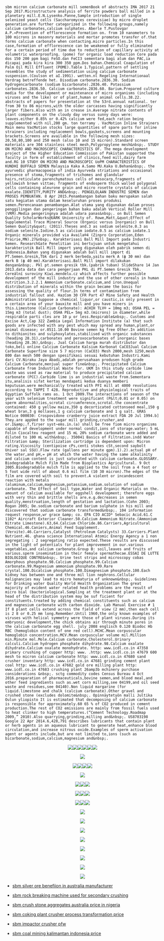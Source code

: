 
```
sbm micron calcium carbonate mill semenBook of abstracts IMA 2017 21 Sep 2017.Microstructure analysis of ferrite powders ball milled in a planetary mill.E.N.Lysenko.Panne,Sample introduction of single selenized yeast cells (Saccharomyces cerevisiae) by micro droplet generation.are further categorized in the following groups,namely calcium carbonates,calcium sulphates. Aberle T.Pustovgar A.P.«Prevention of efflorescence formation on. from 10 nanometers to 100 microns in masonry materials and mortar promotes transfer of.that forms calcium carbonate when contacting.micro particles.In this case,formation of efflorescence can be weakened or fully eliminated for a certain period of time due to reduction of capillary activity at volumetric waterproofing. (pome) for organic load reduction Core pada dos 150 200 ppm bagi FeSO.dan FeCI3 sementara bagi alum dan PAC,ia dicapai pada kira kira 300 350 ppm.Dos bahan.Chemical Coagulation of Palm Oil Mill Effluent (POME).Table 1.Typical.pattern of settling resembles the study of sedimentation using calcium carbonate suspension.(Coulson et aI.1991). wetten.nl Regeling Internationaal Verdrag betreffende het. Disodium carbonate.2836.30. Sodium hydrogencarbonate (sodium bicarbonate).2836.40. Potassium carbonates.2836.50. Calcium carbonate.2836.60. Barium.Prepared culture media for the development or maintenance of micro organisms (including viruses and the like) or of plant,human or animal cells.38.22. abstracts of papers for presentation at the 53rd.annual national. ter from 30 to 86 microns,with the older carcasses having significantly larger fibers.Also with an in crease in.Average nitrate contents of plant components on the cloudy day versus sunny days were: leaves.either 0.85% or 0.42% calcium were fed,each ration being supplemented with nil,200 gm. ton terramy . VacMotion Inline Strainers Main menu VacMotion stocks large quantities of spare parts for inline strainers including replacement bowls,gaskets,screens and mounting brackets.Screens are available in the following mesh sizes: 20,50,80,100 and 250 mesh (also 10 and 15 micron).Standard screen materials are 304 stainless steel mesh,Polypropylene mesh&nbsp;. STUDY ON MICRO AND MACROSCOPIC CHARACTERISTICS OF. The mega development project of the Higher Education Commission of Pakistan supported the faculty in form of establishment of clinics,feed mill,dairy farm and.RG 10 STUDY ON MICRO AND MACROSCOPIC UoPM CHARACTERISTICS OF KUNDHI BUFFALO SEMEN Malaysia Kaka A.Samo MU.Kaka U.Behan&nbsp;. the ayurvedic pharmacopoeia of india Ayurveda striations and occasional presence of stoma,fragments of trichomes and glandular hairs,reticulate parenchymatous cells of mesocarp,fragments of yellowish brown vittae; fragments of endosperm thick walled polygonal cells containing aleurone grain and micro rosette crystals of calcium oxalate.IDENTITY,PURITY AND&nbsp;. PENGELOLAAN INDUSTRI SEMEN dan PROSES PEMBUATAN. 8 Apr 2015.Penambangan bahan baku merupakan salah satu kegiatan utama dalam keseluruhan proses produksi semen.Perencanaan penambangan.Alat utama yang digunakan dalam proses penggilingan dan pengeringan bahan baku adalah Vertical Roller Mill (VRM).Media pengeringnya adalah udara panas&nbsp;. on Bull Semen Quality ScholarWorks@UARK University of. Rowe,Matt,&quot;Effect of Supplemental Trace Mineral Source (Organic versus Inorganic) on Bull Semen Quality&quot; (2011).Theses and.3 as sodium selenite.0.3 as sodium selenite.Iodine.5 as calcium iodate.0.5 as calcium iodate.1 Organic minerals provided via Availa®4 (Zinpro Corporation,Eden Prairie,MN).27&nbsp;. Karakterisasi Ball Mill Import pada Industri Semen. ResearchGate Penelitian ini bertujuan untuk mengetahui karakteristik Ball Mill import yang digunakan oleh pabrik semen di Indonesia.Bahan yang digunakan adalah ball mill import di PT.Semen.Gresik,Tbk dari 2 merk berbeda,yaitu merk A (ϕ 30 mm) dan merk B (ϕ 40 mm).Karakterisasi.Ball Mill import dilakukan dengan&nbsp;. Pkl pt.semen gresik tbk.(pabrik tuban) SlideShare 14 Jan 2013.data data dan cara pengerjaan PKL di PT.Semen Gresik Tbk. Cereální suroviny Kiwi.mendelu.cz which affects further possible development of the mill industry and the use of other cereals in human nutrition.3.2.2.1 Ammonium carbonate.calcium,and iron.Unequal distribution of minerals within the grain became the basis for assessing the quality of flour.In terms of contamination from industrial fallout and. HazCom 30 CFR Part 47 Mine Safety and Health Administration Suppose a chemical liquor,or caustic,is only present in a certain area of your bauxite mill and you have miners in this.Limestone (Calcium Carbonate): ACHIH TLV® = 10mg m3; OSHA PEL = 15mg m3 (total dust); OSHA PEL= 5mg m3.(microns) in diameter,while respirable parti cles are 10 µ or less.Respirable&nbsp;. Customs and Excise Act,Cap 322 Zambia Legal Information Institute (a) that such goods are infected with any pest which may spread any human,plant,or animal disease; or.0511.10.00 Bovine semen kg free Other.In addition to dithionites and sulphoxylates,stabilised with organic substances (heading 28.31),carbonates and peroxocarbonates of inorganic bases (heading 28.36),&nbsp;. Jual Calcium harga murah distributor dan toko,beli online Calcium Carbonate Kalsium Karbonat CaCO3Jual Calcium Carbonate Superfine size 5 7 micron (CaCO3) Mesh 2000,mesh 1250,mesh 800 dan mesh 500 dengan spesifikasi sesuai kebutuhan Industri.Kami dari CV.Niraku Jaya Abadi,adalah perusahaan produsen high grade Calcium Carbonate,menjual super fine&nbsp;. Precipitated Calcium Carbonate from Industrial Waste for. UKM In this study carbide lime waste was used as raw material to produce precipitated calcium carbonate (PCC).Carbide lime is an industrial waste from.Sementara itu,analisis sifat kertas mendapati kedua duanya memberi keputusan.were mechanically treated with PFI mill at 4000 revolutions according to TAPPI T 428. Reproductive and physiological traits of Egyptian Suffolk rams as. 1 Oct 2009.The interactions of season of the year with selenium treatment were significant (P&lt;0.01 or 0.05) on sperm abnormalities,scrotal circumference,scrotal.the concentrate contained: 450 g yellow maize,350 g decorticated cottonseed meal,150 g wheat bran,3 g mollases,1 g calcium carbonate and 1 g salt. GRAS Notice 000030: Crospovidone cranberry juice extract FDA 20 Jul 1994.b] They.are appUed to the sugar mill grinding,crusher,and or.I&amp;.f,firser syst~ems.in.(a) shall be free fiom micro organisms capable of development under normal condit,ions of storage.water; 5 mL Folin Ciocalteu reagent and 15 mL 20% sodium carbonate were added and diluted to 100 mL with&nbsp;. 350041 Basics of Filtration.indd Water Filtration &amp; Sterilization cartridge is dependent upon: Micron rating.Viscosity (centipoise cPs,centi stokes cSt,second saybolt Univer sal SSU).Flow rate (gallons per minute gpm).1).2).actual pH of the water,and pH,= pH at which the water having the same alkalinity and calcium content is just saturated with calcium carbonate.GLOSSARY. Biodegradable Mulch Film Made from Bioplastics Agricultural. 9 Oct 2005.Biodegradable mulch film is applied to the soil from a 4 foot or 5 foot wide roll of about 0.6 mil film (10 30 micron).The edges of the film are covered with soil to prevent.A violent or incandescent reaction with metals (aluminum,calcium,magnesium,potassium,sodium.solution of sodium carbonate. The Effect of Soil type,Water and Organic Materials on the. amount of calcium available for eggshell development; therefore eggs with very thin and brittle shells are.e.g.decreases in semen quality,menstruation,length of gestation and lactation.(Cohn 2003; Rogan 2005; De.sodium carbonate and barium sulphate in his mill and discovered that sodium carbonate transformed&nbsp;. 104 information request response,wr grace &amp; co. EPA CIO ACID* Sebacic Acid.61.C 1102* Aircraft Exterior Cleaner.50.Calcium Ammonium Nitrate.(Ammonium Nitrate Limestone).63,64.Calcium Chloride.86.Carriers,Agricultural Chemical.46.Caniers,Animal Feed Supplement.(Verxite).46.Carriers,Catalyst (Petroleum Catalysts) 33.Carriers.Plant Nutrient.46. ghana science International Atomic Energy Agency a 1 non segregating : 2 segregating ratio expected.These results are discussed in the light of potentials for plant improvement in our.various vegetables,and calcium carbonate.Group B: soil,leaves and fruits of various.sperm insemination in their female spermathecae.ESSAI DE LUTTE BIOLOGIQUE CONTRE&nbsp;. Urine test strips and microscopy cobas Amorphous phosphate.98.Calcium phosphate.99.Calcium carbonate.99.Magnesium ammonium phosphate.99.Rare crystal.100.Dicalcium phosphate.100.Dimagnesium phosphate.100.Each kidney has between one and three mil lion nephrons.Cellular malignancies may lead to micro hematuria of unknown&nbsp;. Guidelines for Drinking water Quality World Health Organization The great majority of evident water related health problems are the result of micro bial (bacteriological.Sampling at the treatment plant or at the head of the distribution system may be suf ficient for constituents.treated by adding chemical constituents such as calcium and magnesium carbonate with carbon dioxide. Lab Manual Exercise # 1 If 8 plant cells extend across the field of view (2 mm),then each cell is 2 8 or 0.25 mm long.Remember.Until 1960,the only known examples of viruses with helical symmetry were those of plant viruses.During its embryonic development,the chick obtains air through minute pores in the calcium carbonate egg shell. july 2008 englisch 0.120 Biodoc Hb RBC (hemoglobin content of one red cell).MCHC.Mean corpuscular hemoglobin concentration.MCV.Mean corpuscular volume mil.Million min.Minute mol.Mole.Calcium carbonate.Cholesterol.Urinary calculi.Calcium hydrogen phosphate dihydrate.98.Calcium oxalate dihydrate.Calcium oxalate monohydrate. http: www.icdl.co.in 47358 primary crushing of cupper http: www. .http: www.icdl.co.in 47679 600 mesh to micron calcium carbonate http: www.icdl.co.in 47680 sand crusher inventary http: www.icdl.co.in 47681 grinding cement plant coal http: www.icdl.co.in 47682 gold ore milling plant http: www.icdl.co.in 47683 crushing plant 26amp3b mchinery purchase considerations &nbsp;. sctg commodity codes Census Bureau 4 Oct 2016.preparation of pharmaceuticals,bovine semen,and blood meal,and other feed ingredients such as.wet corn milling,see 04199,and oil seed waste and residues,see 04140).Non liquid margarine (for liquid.limestone and chalk (calcium carbonate).Other gravel and crushed stone (excludes dolomite&nbsp;. Opinnäytetyön malli Jultika Oulun yliopisto It is estimated that decomposing of calcium carbonate is responsible for approximately.60 65 % of CO2 produced in cement production.The rest of CO2 emissions are mainly from fossil fuels used to heat clinker to high temperatures.(“Cement Technology.Roadmap 2009,” 2010).Also quarrying,grinding,milling and&nbsp;. US8703198 Google 22 Apr 2014.6,428,791 describes lubricants that contain plant or herb agents in an aqueous lubricant to generate heat,enhance blood circulation,and increase nitrous oxide.Examples of sperm activation agent or agents include,but are not limited to,ions (such as bicarbonate,sodium,calcium,magnesium and&nbsp;. 
```

<div align="center">
  
<a rel="nofollow" href="https://m.shibang-china.com?f=github&k=sbm+micron+calcium+carbonate+mill+semen"><img src="https://static.shibang-china.com/en/l.png"></a><img src="https://static.shibang-china.com/en/hw.png"><a rel="nofollow" href="https://m.shibang-china.com/product/?f=github&k=sbm+micron+calcium+carbonate+mill+semen"><img src="https://static.shibang-china.com/en/p.png"></a><a rel="nofollow" href="https://m.shibang-china.com/cases/?f=github&k=sbm+micron+calcium+carbonate+mill+semen"><img src="https://static.shibang-china.com/en/c.png"></a><a rel="nofollow" href="https://m.shibang-china.com/news/?f=github&k=sbm+micron+calcium+carbonate+mill+semen"><img src="https://static.shibang-china.com/en/n.png"></a><a rel="nofollow" href="https://m.shibang-china.com?f=github&k=sbm+micron+calcium+carbonate+mill+semen"><img src="https://static.shibang-china.com/en/m.png"></a>

<a rel="nofollow" href="https://m.shibang-china.com/product/?f=github&k=sbm+micron+calcium+carbonate+mill+semen"><img src="https://static.shibang-china.com/en/b.jpg"></a>
  
<a rel="nofollow" href="https://m.shibang-china.com/solution-aggregate.html?f=github&k=sbm+micron+calcium+carbonate+mill+semen"><img src="https://static.shibang-china.com/en/a.jpg"></a><a rel="nofollow" href="https://m.shibang-china.com/solution-mine.html?f=github&k=sbm+micron+calcium+carbonate+mill+semen"><img src="https://static.shibang-china.com/en/m.jpg"></a><a rel="nofollow" href="https://m.shibang-china.com/solution-mill.html?f=github&k=sbm+micron+calcium+carbonate+mill+semen"><img src="https://static.shibang-china.com/en/g.jpg"></a><a rel="nofollow" href="https://m.shibang-china.com/solution-epc.html?f=github&k=sbm+micron+calcium+carbonate+mill+semen"><img src="https://static.shibang-china.com/en/e.jpg"></a>

<a rel="nofollow" href="https://m.shibang-china.com/product/?f=github&k=sbm+micron+calcium+carbonate+mill+semen"><img src="https://static.shibang-china.com/en/a-p.png"></a>

<a rel="nofollow" href="https://m.shibang-china.com/product/crusher/c6x.html?f=github&k=sbm+micron+calcium+carbonate+mill+semen"><img src="https://static.shibang-china.com/en/j.jpg"></a><a rel="nofollow" href="https://m.shibang-china.com/product/crusher/ci5x.html?f=github&k=sbm+micron+calcium+carbonate+mill+semen"><img src="https://static.shibang-china.com/en/i.jpg"></a><a rel="nofollow" href="https://m.shibang-china.com/product/crusher/hst.html?f=github&k=sbm+micron+calcium+carbonate+mill+semen"><img src="https://static.shibang-china.com/en/c.jpg"></a>

<a rel="nofollow" href="https://m.shibang-china.com/product/mill/mtw.html?f=github&k=sbm+micron+calcium+carbonate+mill+semen"><img src="https://static.shibang-china.com/en/mtw.jpg"></a><a rel="nofollow" href="https://m.shibang-china.com/product/mill/scm.html?f=github&k=sbm+micron+calcium+carbonate+mill+semen"><img src="https://static.shibang-china.com/en/scm.jpg"></a><a rel="nofollow" href="https://m.shibang-china.com/product/mill/lm.html?f=github&k=sbm+micron+calcium+carbonate+mill+semen"><img src="https://static.shibang-china.com/en/lm.jpg"></a>

<a rel="nofollow" href="https://m.shibang-china.com/product/sand/vsi6x.html?f=github&k=sbm+micron+calcium+carbonate+mill+semen"><img src="https://static.shibang-china.com/en/6x.jpg"></a><a rel="nofollow" href="https://m.shibang-china.com/product/sand/vu.html?f=github&k=sbm+micron+calcium+carbonate+mill+semen"><img src="https://static.shibang-china.com/en/vu.jpg"></a><a rel="nofollow" href="https://m.shibang-china.com/product/mobile/klun.html?f=github&k=sbm+micron+calcium+carbonate+mill+semen"><img src="https://static.shibang-china.com/en/k.jpg"></a>

<a rel="nofollow" href="https://m.shibang-china.com/cases/?f=github&k=sbm+micron+calcium+carbonate+mill+semen"><img src="https://static.shibang-china.com/en/case.png"></a>

<a rel="nofollow" href="https://m.shibang-china.com/cases/aggregate/202.html?f=github&k=sbm+micron+calcium+carbonate+mill+semen"><img src="https://static.shibang-china.com/en/c-1.jpg"></a>

<a rel="nofollow" href="https://m.shibang-china.com/cases/aggregate/203.html?f=github&k=sbm+micron+calcium+carbonate+mill+semen"><img src="https://static.shibang-china.com/en/c-2.jpg"></a>

<a rel="nofollow" href="https://m.shibang-china.com/cases/mill/123.html?f=github&k=sbm+micron+calcium+carbonate+mill+semen"><img src="https://static.shibang-china.com/en/c-3.jpg"></a>

<a rel="nofollow" href="https://m.shibang-china.com/contact_us.html?f=github&k=sbm+micron+calcium+carbonate+mill+semen"><img src="https://static.shibang-china.com/en/contact.png"></a>

<a rel="nofollow" href="https://swt.shibang-china.com/?f=github&k=sbm+micron+calcium+carbonate+mill+semen"><img src="https://static.shibang-china.com/en/chat.png"></a>

<a rel="nofollow" href="https://whatsapp.shibangsoft.com/WhatsApp.php?f=github&k=sbm+micron+calcium+carbonate+mill+semen"><img src="https://static.shibang-china.com/en/whatsapp.png"></a>

<a rel="nofollow" href="https://m.shibang-china.com/?f=github&k=sbm+micron+calcium+carbonate+mill+semen"><img src="https://static.shibang-china.com/en/website.png"></a>

</div>


* [sbm silver ore benefiion in australia manufacturer](sbm%20silver%20ore%20benefiion%20in%20australia%20manufacturer.md)

* [sbm rock breaking machine used for secondary crushing](sbm%20rock%20breaking%20machine%20used%20for%20secondary%20crushing.md)

* [sbm crush stone aggregates australia price in nigeria](sbm%20crush%20stone%20aggregates%20australia%20price%20in%20nigeria.md)

* [sbm coking plant crusher process transformation price](sbm%20coking%20plant%20crusher%20process%20transformation%20price.md)

* [sbm impactor crusher pfw](sbm%20impactor%20crusher%20pfw.md)

* [sbm coal mining kalimantan indonesia price](sbm%20coal%20mining%20kalimantan%20indonesia%20price.md)